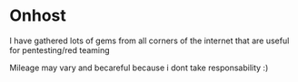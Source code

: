 # Onhost

I have gathered lots of gems from all corners of the internet that are useful for pentesting/red teaming 

Mileage may vary and becareful because i dont take responsability :) 